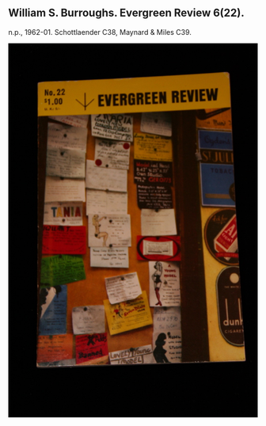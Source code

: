 ## William S. Burroughs. Evergreen Review 6(22).

n.p., 1962-01.  Schottlaender C38, Maynard & Miles C39.

![Evergreen Review 6(22)](../assets/images/evergreen-review-6-22-1.jpg)
